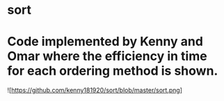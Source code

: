 # sort
# Code implemented by Kenny and Omar where the efficiency in time for each ordering method is shown.
![https://github.com/kenny181920/sort/blob/master/sort.png]
